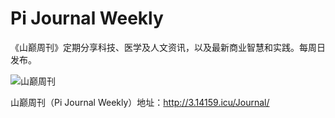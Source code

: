 # Pi Journal Weekly

《山巅周刊》定期分享科技、医学及人文资讯，以及最新商业智慧和实践。每周日发布。

![山巅周刊][1]

山巅周刊（Pi Journal Weekly）地址：http://3.14159.icu/Journal/

  [1]: http://3.14159.icu/images/pic02.jpg
